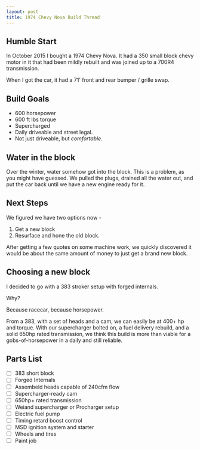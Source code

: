 ```yaml
---
layout: post
title: 1974 Chevy Nova Build Thread
---
```


## Humble Start
In October 2015 I bought a 1974 Chevy Nova.
It had a 350 small block chevy motor in it that had been mildly rebuilt and was joined
up to a 700R4 transmission.

When I got the car, it had a 71' front and rear bumper / grille swap.

## Build Goals
- 600 horsepower
- 600 ft lbs torque
- Supercharged
- Daily driveable and street legal.
- Not just driveable, but _comfortable_.

## Water in the block
Over the winter, water somehow got into the block. This is a problem, as you might have guessed.
We pulled the plugs, drained all the water out, and put the car back until we have a new engine ready
for it.

## Next Steps
We figured we have two options now -
1) Get a new block
2) Resurface and hone the old block.

After getting a few quotes on some machine work, we quickly discovered it would be about the same
amount of money to just get a brand new block.

## Choosing a new block
I decided to go with a 383 stroker setup with forged internals.

Why?

Because racecar, because horsepower.  

From a 383, with a set of heads and a cam, we can easily be at 400+ hp and torque.
With our supercharger bolted on, a fuel delivery rebuild, and a solid 650hp rated transmission,
we think this build is more than viable for a gobs-of-horsepower in a daily and still reliable.

## Parts List
- [ ] 383 short block
- [ ] Forged Internals
- [ ] Assembeld heads capable of 240cfm flow
- [ ] Supercharger-ready cam
- [ ] 650hp+ rated transmission
- [ ] Weiand supercharger or Procharger setup
- [ ] Electric fuel pump
- [ ] Timing retard boost control
- [ ] MSD ignition system and starter
- [ ] Wheels and tires
- [ ] Paint job
